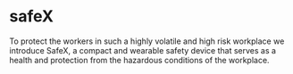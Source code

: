 # safeX
To protect the workers in such a highly volatile and high risk workplace we introduce SafeX, a compact and wearable safety device that serves as a health and protection from the hazardous conditions of the workplace.
